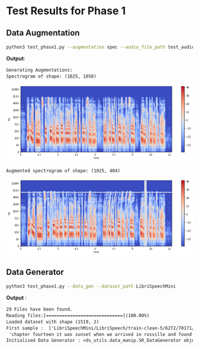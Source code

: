 # Test Results for Phase 1

## Data Augmentation

```bash
python3 test_phase1.py --augmentation spec --audio_file_path test_audio.flac
```

**Output**:

```txt
Generating Augmentations:
Spectrogram of shape: (1025, 1050)
```

![Sample](Phase1/Sample.png)

```txt
Augmented spectrogram of shape: (1025, 404)
```

![Augmented Sample](Phase1/Augmented_Sample.png)

## Data Generator

```bash
python3 test_phase1.py --data_gen --dataset_path LibriSpeechMini
```

**Output** :

```txt
29 Files have been found.
Reading files:[=============================](100.00%)  
Loaded dataset with shape (1519, 2)
First sample :  ['LibriSpeechMini/LibriSpeech/train-clean-5/6272/70171/6272-70171-0000.flac'
 'chapter fourteen it was sunset when we arrived in rosville and found mister morgeson waiting for us with his carriage at the station from its open sides']
Initialised Data Generator : <ds_utils.data_manip.SR_DataGenerator object at 0x7f499efaaf28>
```
